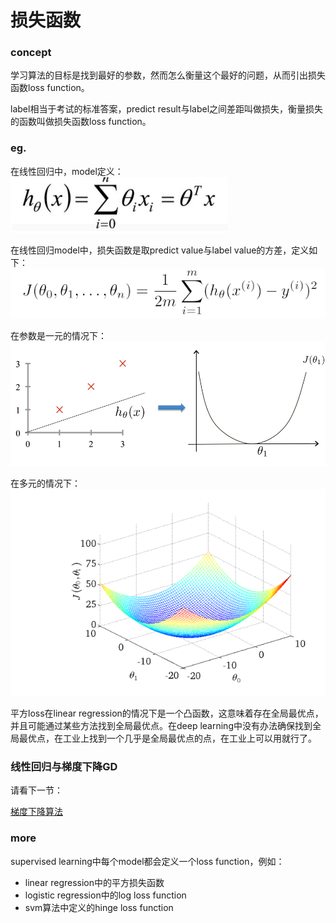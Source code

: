 # 损失函数

### concept
学习算法的目标是找到最好的参数，然而怎么衡量这个最好的问题，从而引出损失函数loss function。

label相当于考试的标准答案，predict result与label之间差距叫做损失，衡量损失的函数叫做损失函数loss function。

### eg.
在线性回归中，model定义：
![](./20170521165243.png)

在线性回归model中，损失函数是取predict value与label value的方差，定义如下：
![](./20170521165348.png)

在参数是一元的情况下：
![](./20170521171921.png)

在多元的情况下：
![](./20170521171944.png)

平方loss在linear regression的情况下是一个凸函数，这意味着存在全局最优点，并且可能通过某些方法找到全局最优点。在deep learning中没有办法确保找到全局最优点，在工业上找到一个几乎是全局最优点的点，在工业上可以用就行了。

### 线性回归与梯度下降GD
请看下一节：

[梯度下降算法]()


### more
supervised learning中每个model都会定义一个loss function，例如：
* linear regression中的平方损失函数
* logistic regression中的log loss function
* svm算法中定义的hinge loss function
